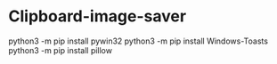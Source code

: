 # Clipboard-image-saver

python3 -m pip install pywin32
python3 -m pip install Windows-Toasts
python3 -m pip install pillow
